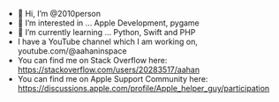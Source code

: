 - 👋 Hi, I’m @2010person
- 👀 I’m interested in ... Apple Development, pygame
- 🌱 I’m currently learning ... Python, Swift and PHP
- I have a YouTube channel which I am working on, youtube.com/@aahaninspace
- You can find me on Stack Overflow here: https://stackoverflow.com/users/20283517/aahan
- You can find me on Apple Support Community here: https://discussions.apple.com/profile/Apple_helper_guy/participation
<!---
2010person/2010person is a ✨ special ✨ repository because its `README.md` (this file) appears on your GitHub profile.
You can click the Preview link to take a look at your changes.
--->
